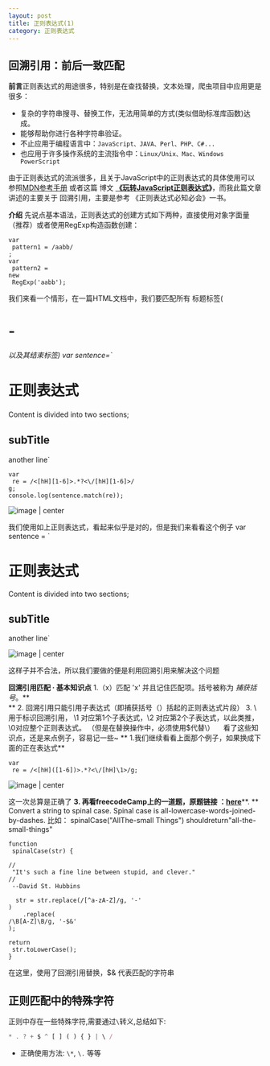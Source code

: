 ```yaml
---
layout: post
title: 正则表达式(1)
category: 正则表达式
---
```


## 回溯引用：前后一致匹配

**前言**正则表达式的用途很多，特别是在查找替换，文本处理，爬虫项目中应用更是很多：
* 复杂的字符串搜寻、替换工作，无法用简单的方式(类似借助标准库函数)达成。
* 能够帮助你进行各种字符串验证。
* 不止应用于编程语言中：`JavaScript、JAVA、Perl、PHP、C#...`
* 也应用于许多操作系统的主流指令中：`Linux/Unix、Mac、Windows PowerScript`

由于正则表达式的流派很多，且关于JavaScript中的正则表达式的具体使用可以参照[MDN参考手册](https://developer.mozilla.org/zh-CN/docs/Web/JavaScript/Guide/Regular_Expressions) 或者这篇 博文 [**《玩转JavaScript正则表达式**](http://imweb.io/topic/56e804ef1a5f05dc50643106)**》**，而我此篇文章讲述的主要关于 回溯引用，主要是参考 《正则表达式必知必会》一书。

**介绍**
     先说点基本语法，正则表达式的创建方式如下两种，直接使用对象字面量（推荐）或者使用RegExp构造函数创建：
```
var
 pattern1 = /aabb/
;
var
 pattern2 = 
new
 RegExp('aabb');
```

我们来看一个情形，在一篇HTML文档中，我们要匹配所有 标题标签(<h1>-<h6>以及其结束标签)
  var
   sentence=`<h1><wbr>正则表达式</h1>

  Content is divided into two sections;
  　　　　　　　　<h2>subTitle</h2>

  another line`

```
var
 re = /<[hH][1-6]>.*?<\/[hH][1-6]>/
g;
console.log(sentence.match(re));
```

![image | center](http://images2015.cnblogs.com/blog/1073915/201702/1073915-20170220151044929-193330967.png "")

我们使用如上正则表达式，看起来似乎是对的，但是我们来看看这个例子
  var
   sentence =
  `
  <h1><wbr>正则表达式</h1>

  Content is divided into two sections;

  <h2>subTitle</h3>

  another line`

![image | center](http://images2015.cnblogs.com/blog/1073915/201702/1073915-20170220151241491-1413862142.png "")

这样子并不合法，所以我们要做的便是利用回溯引用来解决这个问题

**回溯引用匹配 · 基本知识点**
    1.（x）匹配 'x' 并且记住匹配项。括号被称为 _捕获括号_。**  
**
    2. 回溯引用只能引用子表达式（即捕获括号（）括起的正则表达式片段）
    3. \   用于标识回溯引用， \1 对应第1个子表达式，\2 对应第2个子表达式，以此类推，\0对应整个正则表达式。
（但是在替换操作中，必须使用$代替\）
 　看了这些知识点，还是来点例子，容易记一些~
** 1.我们继续看看上面那个例子，如果换成下面的正在表达式**
```
var
 re = /<[hH]([1-6])>.*?<\/[hH]\1>/g;
```

![image | center](http://images2015.cnblogs.com/blog/1073915/201702/1073915-20170220153408585-2017903965.png "")

这一次总算是正确了
**3. 再看freecodeCamp上的一道题，原题链接 ：**[**here**](https://www.freecodecamp.com/challenges/spinal-tap-case)**. **
Convert a string to spinal case. Spinal case is all-lowercase-words-joined-by-dashes.
比如： spinalCase("AllThe-small Things") shouldreturn"all-the-small-things"
```
function
 spinalCase(str) {
  
//
 "It's such a fine line between stupid, and clever."
//
 --David St. Hubbins

  str = str.replace(/[^a-zA-Z]/g, '-'
)
    .replace(
/\B[A-Z]\B/g, '-$&'
);
  
return
 str.toLowerCase();
}
```

在这里，使用了回溯引用替换，$& 代表匹配的字符串

## 正则匹配中的特殊字符

正则中存在一些特殊字符,需要通过`\`转义,总结如下:
```js
* . ? + $ ^ [ ] ( ) { } | \ /
```
- 正确使用方法: `\*`, `\.` 等等
